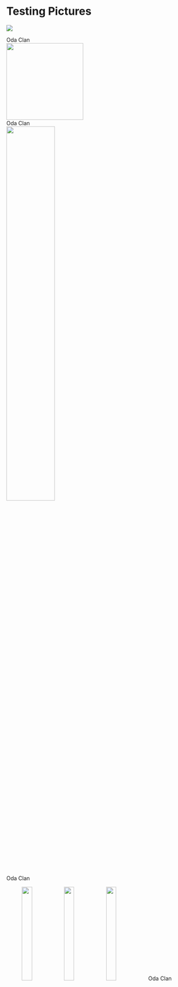 # Testing Pictures

![](https://i.imgur.com/WLdNsxN.png)
<figcaption> Oda Clan </figcaption>

<img src="https://i.imgur.com/WLdNsxN.png" width="200"/>
<figcaption> Oda Clan <figcaption>

<img src="https://i.imgur.com/WLdNsxN.png" width= 50%/>
<figcaption> Oda Clan <figcaption>

<figure>
<img src="https://i.imgur.com/WLdNsxN.png"width= 25%img/>
<img src="https://i.imgur.com/WLdNsxN.png"width= 25%img/> <img src="https://i.imgur.com/WLdNsxN.png"width= 25%/<figcaption> Oda Clan </figcaption>
</figure>